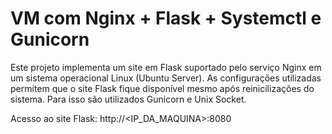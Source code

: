 # VM com Nginx + Flask + Systemctl e Gunicorn

Este projeto implementa um site em Flask suportado pelo serviço Nginx em um sistema operacional Linux (Ubuntu Server). As configurações utilizadas permitem que o site Flask fique disponível mesmo após reinicilizações do sistema. Para isso são utilizados Gunicorn e Unix Socket. 

Acesso ao site Flask: http://<IP_DA_MAQUINA>:8080